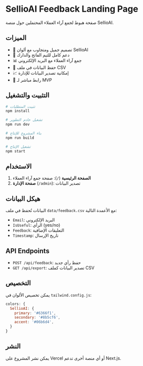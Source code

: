 # SellioAI Feedback Landing Page

صفحة هبوط لجمع آراء العملاء المحتملين حول منصة SellioAI.

## الميزات

- 🎨 تصميم جميل ومتجاوب مع ألوان SellioAI
- 📱 دعم كامل للثيم الفاتح والدارك
- 📊 جمع آراء العملاء مع البريد الإلكتروني
- 💾 حفظ البيانات في ملف CSV
- 📈 إمكانية تصدير البيانات للإدارة
- 🔗 رابط مباشر لـ MVP

## التثبيت والتشغيل

```bash
# تثبيت المتطلبات
npm install

# تشغيل خادم التطوير
npm run dev

# بناء المشروع للإنتاج
npm run build

# تشغيل الإنتاج
npm start
```

## الاستخدام

1. **الصفحة الرئيسية** (`/`): صفحة جمع آراء العملاء
2. **صفحة الإدارة** (`/admin`): تصدير البيانات

## هيكل البيانات

البيانات تُحفظ في ملف `data/feedback.csv` مع الأعمدة التالية:

- `Email`: البريد الإلكتروني
- `IsUseful`: الرأي (yes/no)
- `Feedback`: التعليقات الإضافية
- `Timestamp`: تاريخ الإرسال

## API Endpoints

- `POST /api/feedback`: حفظ رأي جديد
- `GET /api/export`: تصدير البيانات كملف CSV

## التخصيص

يمكن تخصيص الألوان في `tailwind.config.js`:

```javascript
colors: {
  SellioAI: {
    primary: '#6366f1',
    secondary: '#8b5cf6', 
    accent: '#06b6d4',
  }
}
```

## النشر

يمكن نشر المشروع على Vercel أو أي منصة أخرى تدعم Next.js.
